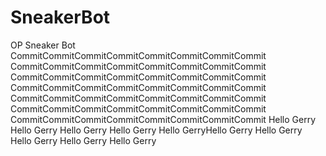 # SneakerBot
OP Sneaker Bot
CommitCommitCommitCommitCommitCommitCommitCommit
CommitCommitCommitCommitCommitCommitCommitCommit
CommitCommitCommitCommitCommitCommitCommitCommit
CommitCommitCommitCommitCommitCommitCommitCommit
CommitCommitCommitCommitCommitCommitCommitCommit
CommitCommitCommitCommitCommitCommitCommitCommit
CommitCommitCommitCommitCommitCommitCommitCommit
Hello Gerry
Hello Gerry
Hello Gerry
Hello Gerry Hello GerryHello Gerry
Hello Gerry
Hello Gerry
Hello Gerry
Hello Gerry

